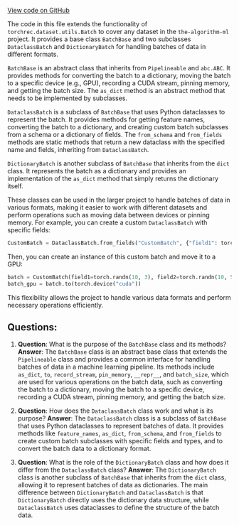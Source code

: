 [View code on GitHub](https://github.com/twitter/the-algorithm-ml/blob/master/common/batch.py)

The code in this file extends the functionality of `torchrec.dataset.utils.Batch` to cover any dataset in the `the-algorithm-ml` project. It provides a base class `BatchBase` and two subclasses `DataclassBatch` and `DictionaryBatch` for handling batches of data in different formats.

`BatchBase` is an abstract class that inherits from `Pipelineable` and `abc.ABC`. It provides methods for converting the batch to a dictionary, moving the batch to a specific device (e.g., GPU), recording a CUDA stream, pinning memory, and getting the batch size. The `as_dict` method is an abstract method that needs to be implemented by subclasses.

`DataclassBatch` is a subclass of `BatchBase` that uses Python dataclasses to represent the batch. It provides methods for getting feature names, converting the batch to a dictionary, and creating custom batch subclasses from a schema or a dictionary of fields. The `from_schema` and `from_fields` methods are static methods that return a new dataclass with the specified name and fields, inheriting from `DataclassBatch`.

`DictionaryBatch` is another subclass of `BatchBase` that inherits from the `dict` class. It represents the batch as a dictionary and provides an implementation of the `as_dict` method that simply returns the dictionary itself.

These classes can be used in the larger project to handle batches of data in various formats, making it easier to work with different datasets and perform operations such as moving data between devices or pinning memory. For example, you can create a custom `DataclassBatch` with specific fields:

```python
CustomBatch = DataclassBatch.from_fields("CustomBatch", {"field1": torch.Tensor, "field2": torch.Tensor})
```

Then, you can create an instance of this custom batch and move it to a GPU:

```python
batch = CustomBatch(field1=torch.randn(10, 3), field2=torch.randn(10, 5))
batch_gpu = batch.to(torch.device("cuda"))
```

This flexibility allows the project to handle various data formats and perform necessary operations efficiently.
## Questions: 
 1. **Question**: What is the purpose of the `BatchBase` class and its methods?
   **Answer**: The `BatchBase` class is an abstract base class that extends the `Pipelineable` class and provides a common interface for handling batches of data in a machine learning pipeline. Its methods include `as_dict`, `to`, `record_stream`, `pin_memory`, `__repr__`, and `batch_size`, which are used for various operations on the batch data, such as converting the batch to a dictionary, moving the batch to a specific device, recording a CUDA stream, pinning memory, and getting the batch size.

2. **Question**: How does the `DataclassBatch` class work and what is its purpose?
   **Answer**: The `DataclassBatch` class is a subclass of `BatchBase` that uses Python dataclasses to represent batches of data. It provides methods like `feature_names`, `as_dict`, `from_schema`, and `from_fields` to create custom batch subclasses with specific fields and types, and to convert the batch data to a dictionary format.

3. **Question**: What is the role of the `DictionaryBatch` class and how does it differ from the `DataclassBatch` class?
   **Answer**: The `DictionaryBatch` class is another subclass of `BatchBase` that inherits from the `dict` class, allowing it to represent batches of data as dictionaries. The main difference between `DictionaryBatch` and `DataclassBatch` is that `DictionaryBatch` directly uses the dictionary data structure, while `DataclassBatch` uses dataclasses to define the structure of the batch data.